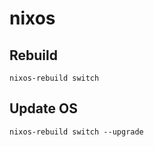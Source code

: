 # nixos

## Rebuild
```
nixos-rebuild switch
```

## Update OS
```
nixos-rebuild switch --upgrade
```

